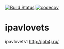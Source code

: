 [![Build Status](https://travis-ci.com/IvanPavlovets/ipavlovets.svg?branch=master)](https://travis-ci.com/IvanPavlovets/ipavlovets)
[![codecov](https://codecov.io/gh/IvanPavlovets/ipavlovets/branch/master/graph/badge.svg)](https://codecov.io/gh/IvanPavlovets/ipavlovets)

# ipavlovets
ipavlovets1
 http://job4j.ru/
 
 